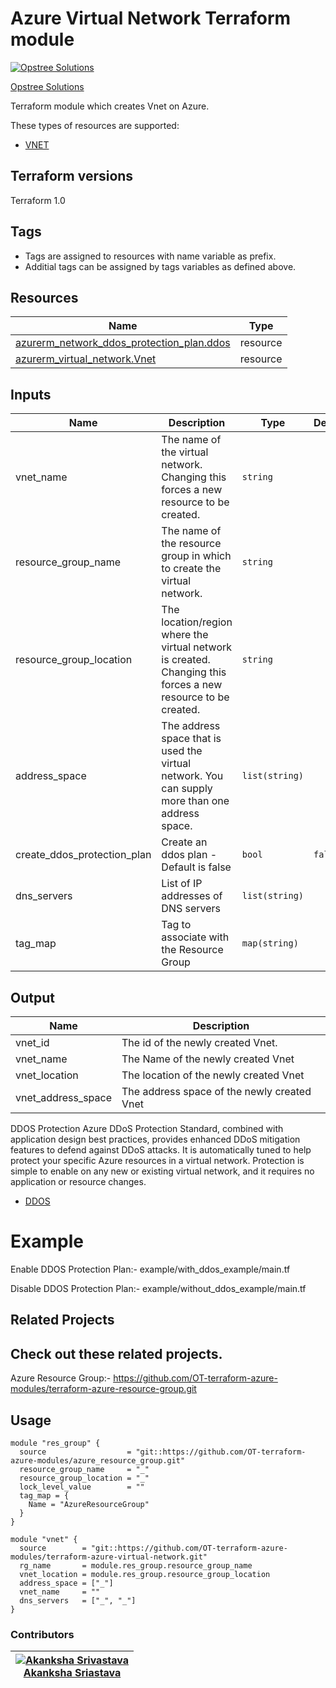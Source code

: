 Azure Virtual Network Terraform module
=====================================

[![Opstree Solutions][opstree_avatar]][opstree_homepage]

[Opstree Solutions][opstree_homepage]

  [opstree_homepage]: https://opstree.github.io/
  [opstree_avatar]: https://img.cloudposse.com/150x150/https://github.com/opstree.png

Terraform module which creates Vnet on Azure.

These types of resources are supported:

* [VNET](https://registry.terraform.io/providers/hashicorp/azurerm/latest/docs/resources/virtual_network)

Terraform versions
------------------
Terraform 1.0

Tags
----
* Tags are assigned to resources with name variable as prefix.
* Additial tags can be assigned by tags variables as defined above.

Resources
------
| Name | Type |
|------|------|
| [azurerm_network_ddos_protection_plan.ddos](https://registry.terraform.io/providers/hashicorp/azurerm/latest/docs/resources/network_ddos_protection_plan) | resource |
| [azurerm_virtual_network.Vnet](https://registry.terraform.io/providers/hashicorp/azurerm/latest/docs/resources/virtual_network) | resource |


Inputs
------
| Name | Description | Type | Default | Required |
|------|-------------|------|---------|:--------:|
| vnet_name | The name of the virtual network. Changing this forces a new resource to be created. | `string` |  | Yes |
| resource_group_name | The name of the resource group in which to create the virtual network. | `string` |  | Yes |
| resource_group_location | The location/region where the virtual network is created. Changing this forces a new resource to be created. | `string` |  | yes |
| address_space | The address space that is used the virtual network. You can supply more than one address space. | `list(string)` |  | yes |
| create_ddos_protection_plan | Create an ddos plan - Default is false | `bool` | `false` | No |
| dns_servers | List of IP addresses of DNS servers | `list(string)` |  | No |
| tag_map | Tag to associate with the Resource Group | `map(string)` | | no |

Output
------
| Name | Description |
|------|-------------|
| vnet_id | The id of the newly created Vnet. |
| vnet_name | The Name of the newly created Vnet |
| vnet_location | The location of the newly created Vnet |
| vnet_address_space | The address space of the newly created Vnet |

DDOS Protection
Azure DDoS Protection Standard, combined with application design best practices, provides enhanced DDoS mitigation features to defend against DDoS attacks. It is automatically tuned to help protect your specific Azure resources in a virtual network. Protection is simple to enable on any new or existing virtual network, and it requires no application or resource changes.

* [DDOS](https://docs.microsoft.com/en-us/azure/ddos-protection/ddos-protection-overview)


# Example

Enable DDOS Protection Plan:- example/with_ddos_example/main.tf

Disable DDOS Protection Plan:- example/without_ddos_example/main.tf


## Related Projects

Check out these related projects.
---
Azure Resource Group:- https://github.com/OT-terraform-azure-modules/terraform-azure-resource-group.git


Usage
------

```hcl
module "res_group" {
  source                  = "git::https://github.com/OT-terraform-azure-modules/azure_resource_group.git"
  resource_group_name     = "_"
  resource_group_location = "_"
  lock_level_value        = ""
  tag_map = {
    Name = "AzureResourceGroup"
  }
}

module "vnet" {
  source        = "git::https://github.com/OT-terraform-azure-modules/terraform-azure-virtual-network.git"
  rg_name       = module.res_group.resource_group_name
  vnet_location = module.res_group.resource_group_location
  address_space = ["_"]
  vnet_name     = ""
  dns_servers   = ["_", "_"]
}

```

### Contributors
|  [![Akanksha Srivastava][Akanksha_avatar]][akanksha.s_homepage]<br/>[Akanksha Sriastava][akanksha.s_homepage] |
|---|
 
  [akanksha.s_homepage]:https://gitlab.com/akanksha.s
  [Akanksha_avatar]: https://gitlab.com/uploads/-/system/user/avatar/8698995/avatar.png?width=400

